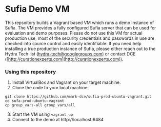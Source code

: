 # Sufia Demo VM
This repsoitory builds a Vagrant based VM which runs a demo instance of Sufia.  The VM provides a fully configured
Sufia server that can be used for evaluation and demo purposes.  Please do not use this VM for actual production use; 
most of the security credentials and passwords in use are checked into source control and easily identifiable.  If you need
help installing a true production instance of Sufia, please either reach out to the Hydra Tech list (hydra-tech@googlegroups.com) 
or contact DCE ([http://curationexperts.com](http://curationexperts.com)).

### Using this repository
1. Install VirtualBox and Vagrant on your target machine.
2. Clone the code to your local machine:
```
git clone https://github.com/mark-dce/sufia-prod-ubuntu-vagrant.git
cd sufa-prod-ubuntu-vagrant
cp group_vars-all group_vars/all
```
3. Start the VM using `vagrant up`
4. Connect to the demo at http://localhost:8484